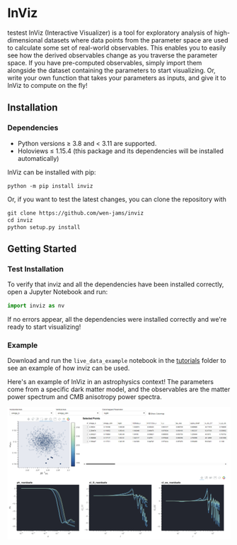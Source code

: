 # InViz
testest
InViz (Interactive Visualizer) is a tool for exploratory analysis of high-dimensional datasets where data points from the parameter space are used to calculate some set of real-world observables. This enables you to easily see how the derived observables change as you traverse the parameter space. If you have pre-computed observables, simply import them alongside the  dataset containing the parameters to start visualizing. Or, write your own function that takes your parameters as inputs, and give it to InViz to compute on the fly!

## Installation

### Dependencies
- Python versions $\geq$ 3.8 and $<$ 3.11 are supported.
- Holoviews $\leq$ 1.15.4 (this package and its dependencies will be installed automatically)

InViz can be installed with pip:

    python -m pip install inviz

Or, if you want to test the latest changes, you can clone the repository with
    
    git clone https://github.com/wen-jams/inviz
    cd inviz
    python setup.py install

## Getting Started

### Test Installation
To verify that inviz and all the dependencies have been installed correctly, open a Jupyter Notebook and run:
```python
import inviz as nv
```
If no errors appear, all the dependencies were installed correctly and we're ready to start visualizing!

### Example
Download and run the `live_data_example` notebook in the [tutorials](tutorials) folder to see an example of how inviz can be used.

Here's an example of InViz in an astrophysics context! The parameters come from a specific dark matter model, and the observables are the matter power spectrum and CMB anisotropy power spectra.

![example output](images/example2.png)

